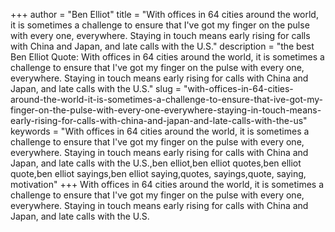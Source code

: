 +++
author = "Ben Elliot"
title = "With offices in 64 cities around the world, it is sometimes a challenge to ensure that I've got my finger on the pulse with every one, everywhere. Staying in touch means early rising for calls with China and Japan, and late calls with the U.S."
description = "the best Ben Elliot Quote: With offices in 64 cities around the world, it is sometimes a challenge to ensure that I've got my finger on the pulse with every one, everywhere. Staying in touch means early rising for calls with China and Japan, and late calls with the U.S."
slug = "with-offices-in-64-cities-around-the-world-it-is-sometimes-a-challenge-to-ensure-that-ive-got-my-finger-on-the-pulse-with-every-one-everywhere-staying-in-touch-means-early-rising-for-calls-with-china-and-japan-and-late-calls-with-the-us"
keywords = "With offices in 64 cities around the world, it is sometimes a challenge to ensure that I've got my finger on the pulse with every one, everywhere. Staying in touch means early rising for calls with China and Japan, and late calls with the U.S.,ben elliot,ben elliot quotes,ben elliot quote,ben elliot sayings,ben elliot saying,quotes, sayings,quote, saying, motivation"
+++
With offices in 64 cities around the world, it is sometimes a challenge to ensure that I've got my finger on the pulse with every one, everywhere. Staying in touch means early rising for calls with China and Japan, and late calls with the U.S.
